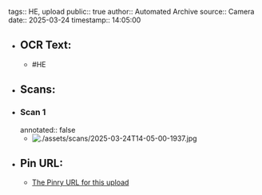 tags:: HE, upload
public:: true
author:: Automated Archive
source:: Camera
date:: 2025-03-24
timestamp:: 14:05:00

- ## OCR Text:
	- #HE
- ## Scans:
- ### Scan 1
  annotated:: false
	- ![./assets/scans/2025-03-24T14-05-00-1937.jpg](./assets/scans/2025-03-24T14-05-00-1937.jpg)
- ## Pin URL:
	- [The Pinry URL for this upload](https://pinry.petau.net/pins/252/)